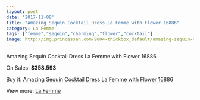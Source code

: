 ```yaml
---
layout: post
date: '2017-11-08'
title: "Amazing Sequin Cocktail Dress La Femme with Flower 16886"
category: La Femme
tags: ["femme","sequin","charming","flower","cocktail"]
image: http://img.princessan.com/9804-thickbox_default/amazing-sequin-cocktail-dress-la-femme-with-flower-16886.jpg
---
```

Amazing Sequin Cocktail Dress La Femme with Flower 16886

On Sales: **$358.593**
<a href="https://www.princessan.com/en/la-femme/4258-amazing-sequin-cocktail-dress-la-femme-with-flower-16886.html"><amp-img layout="responsive" width="600" height="600" src="//img.princessan.com/9804-thickbox_default/amazing-sequin-cocktail-dress-la-femme-with-flower-16886.jpg" alt="Amazing Sequin Cocktail Dress La Femme with Flower 16886 0" /></a>
<a href="https://www.princessan.com/en/la-femme/4258-amazing-sequin-cocktail-dress-la-femme-with-flower-16886.html"><amp-img layout="responsive" width="600" height="600" src="//img.princessan.com/9806-thickbox_default/amazing-sequin-cocktail-dress-la-femme-with-flower-16886.jpg" alt="Amazing Sequin Cocktail Dress La Femme with Flower 16886 1" /></a>
<a href="https://www.princessan.com/en/la-femme/4258-amazing-sequin-cocktail-dress-la-femme-with-flower-16886.html"><amp-img layout="responsive" width="600" height="600" src="//img.princessan.com/9805-thickbox_default/amazing-sequin-cocktail-dress-la-femme-with-flower-16886.jpg" alt="Amazing Sequin Cocktail Dress La Femme with Flower 16886 2" /></a>

Buy it: [Amazing Sequin Cocktail Dress La Femme with Flower 16886](https://www.princessan.com/en/la-femme/4258-amazing-sequin-cocktail-dress-la-femme-with-flower-16886.html "Amazing Sequin Cocktail Dress La Femme with Flower 16886")

View more: [La Femme](https://www.princessan.com/en/28-la-femme "La Femme")